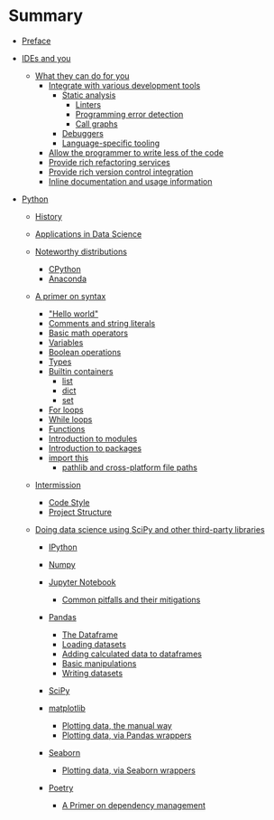 # Summary

- [Preface](preface.md)
- [IDEs and you](ide/readme.md)
    - [What they can do for you]()
        - [Integrate with various development tools]()
            - [Static analysis]()
                - [Linters]()
                - [Programming error detection]()
                - [Call graphs]()
            - [Debuggers]()
            - [Language-specific tooling]()
        - [Allow the programmer to write less of the code]()
        - [Provide rich refactoring services]()
        - [Provide rich version control integration]()
        - [Inline documentation and usage information]()

- [Python]()
    - [History]()
    - [Applications in Data Science]()
    - [Noteworthy distributions]()
        - [CPython]()
        - [Anaconda]()
    - [A primer on syntax]()
        - ["Hello world"](python/hello_world.md)
        - [Comments and string literals](python/comments.md)
        - [Basic math operators](python/basic_math_operators.md)
        - [Variables](python/variables.md)
        - [Boolean operations](python/booleans.md)
        - [Types](python/typing.md)
        - [Builtin containers](python/basic_containers/summary.md)
            - [list](python/basic_containers/lists.md)
            - [dict]()
            - [set](python/basic_containers/sets.md)
        - [For loops](python/loops/for.md)
        - [While loops](python/loops/while.md)
        - [Functions](python/functions.md)
        - [Introduction to modules](python/modules.md)
        - [Introduction to packages](python/packages.md)
        - [import this](python/import_this.md)
            - [pathlib and cross-platform file paths](python/pathlib.md)

    - [Intermission]()
        - [Code Style]()
        - [Project Structure]()

    - [Doing data science using SciPy and other third-party libraries](python/third_party_libs/summary.md)
        - [IPython](python/ipython.md)
        - [Numpy](python/the_ndarray.md)
        - [Jupyter Notebook](python/jupyter_notebook.md)
            - [Common pitfalls and their mitigations]()

        - [Pandas]()
            - [The Dataframe]()
            - [Loading datasets]()
            - [Adding calculated data to dataframes]()
            - [Basic manipulations]()
            - [Writing datasets]()
        - [SciPy]()
        - [matplotlib]()
            - [Plotting data, the manual way]()
            - [Plotting data, via Pandas wrappers]()
        - [Seaborn]()
            - [Plotting data, via Seaborn wrappers]()
    
        - [Poetry]()
            - [A Primer on dependency management]()